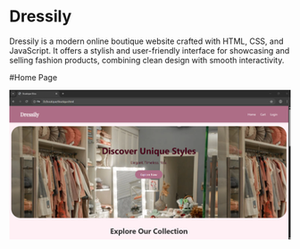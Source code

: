 # Dressily
Dressily is a modern online boutique website crafted with HTML, CSS, and JavaScript. It offers a stylish and user-friendly interface for showcasing and selling fashion products, combining clean design with smooth interactivity.


#Home Page

![image alt](https://github.com/DeepthikaSuresh/Dressily/blob/main/Screenshot%202025-05-27%20113206.png?raw=true)
